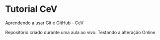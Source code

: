# Tutorial CeV
 Aprendendo a usar Git e GitHub - CeV

 Repositório criado durante uma aula ao vivo.
 Testando a alteração Online

